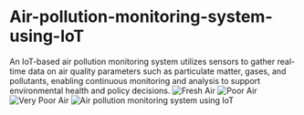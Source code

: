 # Air-pollution-monitoring-system-using-IoT
An IoT-based air pollution monitoring system utilizes sensors to gather real-time data on air quality parameters such as particulate matter, gases, and pollutants, enabling continuous monitoring and analysis to support environmental health and policy decisions.
![Fresh Air](https://github.com/kalyaninalagarla/Air-pollution-monitoring-system-using-IoT/assets/163845056/b402b7c9-a54d-4959-afd7-886d320444ce)
![Poor Air](https://github.com/kalyaninalagarla/Air-pollution-monitoring-system-using-IoT/assets/163845056/0b0714f0-fac9-4adc-80af-5f0ee6e61bde)
![Very Poor Air](https://github.com/kalyaninalagarla/Air-pollution-monitoring-system-using-IoT/assets/163845056/0daf764d-ddf4-4146-9f63-b7f831a9bf85)
![Air pollution monitoring system using IoT](https://github.com/kalyaninalagarla/Air-pollution-monitoring-system-using-IoT/assets/163845056/8c636474-4868-4f82-9d72-2cb645ddc04a)
